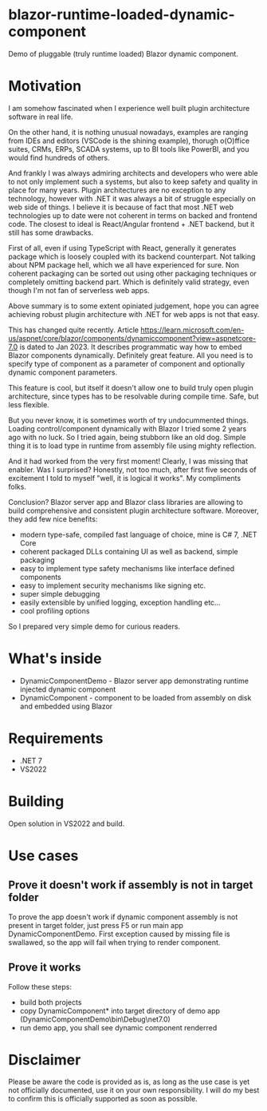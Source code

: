 # blazor-runtime-loaded-dynamic-component
Demo of pluggable (truly runtime loaded) Blazor dynamic component.

# Motivation
I am somehow fascinated when I experience well built plugin architecture software in real life.

On the other hand, it is nothing unusual nowadays, examples are ranging from IDEs and editors (VSCode is the shining example),
thorugh o(O)ffice suites, CRMs, ERPs, SCADA systems, up to BI tools like PowerBI, and you would find hundreds of others.

And frankly I was always admiring architects and developers who were able to not only implement such a systems, but also to keep safety and quality in place for many years.
Plugin architectures are no exception to any technology, however with .NET it was always a bit of struggle especially on web side of things.
I believe it is because of fact that most .NET web technologies up to date were not coherent in terms on backed and frontend code.
The closest to ideal is React/Angular frontend + .NET backend, but it still has some drawbacks.

First of all, even if using TypeScript with React,
generally it generates package which is loosely coupled with its backend counterpart. Not talking about NPM package hell, which we all have experienced for sure.
Non coherent packaging can be sorted out using other packaging techniques or completely omitting backend part.
Which is definitely valid strategy, even though I'm not fan of serverless web apps.

Above summary is to some extent opiniated judgement, hope you can agree achieving robust plugin architecture with .NET for web apps is not that easy.

This has changed quite recently. Article https://learn.microsoft.com/en-us/aspnet/core/blazor/components/dynamiccomponent?view=aspnetcore-7.0 
is dated to Jan 2023. It describes programmatic way how to embed Blazor components dynamically. Definitely great feature.
All you need is to specify type of component as a parameter of <DynamicComponent> component and optionally dynamic component parameters.

This feature is cool, but itself it doesn't allow one to build truly open plugin architecture, since types has to be resolvable during compile time.
Safe, but less flexible.

But you never know, it is sometimes worth of try undocummented things. Loading control/component dynamically with Blazor I tried some 2 years ago with no luck.
So I tried again, being stubborn like an old dog.
Simple thing it is to load type in runtime from assembly file using mighty reflection.

And it had worked from the very first moment!
Clearly, I was missing that <DynamicComponent> enabler.
Was I surprised? Honestly, not too much, after first five seconds of excitement I told to myself "well, it is logical it works".
My compliments folks.

Conclusion? Blazor server app and Blazor class libraries are allowing to build comprehensive and consistent plugin architecture software.
Moreover, they add few nice benefits:
- modern type-safe, compiled fast language of choice, mine is C# 7, .NET Core
- coherent packaged DLLs containing UI as well as backend, simple packaging
- easy to implement type safety mechanisms like interface defined components
- easy to implement security mechanisms like signing etc.
- super simple debugging
- easily extensible by unified logging, exception handling etc...
- cool profiling options

So I prepared very simple demo for curious readers.


# What's inside
- DynamicComponentDemo - Blazor server app demonstrating runtime injected dynamic component 
- DynamicComponent - component to be loaded from assembly on disk and embedded using <DynamicComponent> Blazor 

# Requirements

- .NET 7
- VS2022

# Building

Open solution in VS2022 and build.

# Use cases

## Prove it doesn't work if assembly is not in target folder

To prove the app doesn't work if dynamic component assembly is not present in target folder, just press F5 or run main app DynamicComponentDemo.
First exception caused by missing file is swallawed, so the app will fail when trying to render component.

## Prove it works
Follow these steps:
- build both projects
- copy DynamicComponent\* into target directory of demo app (DynamicComponentDemo\bin\Debug\net7.0)
- run demo app, you shall see dynamic component renderred

# Disclaimer
Please be aware the code is provided as is, as long as the use case is yet not officially documented, use it on your own responsibility.
I will do my best to confirm this is officially supported as soon as possible.
